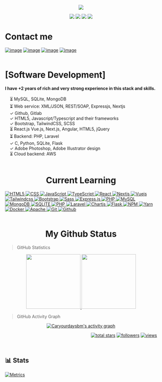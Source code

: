 <p align="center">
  <a href="https://github.com/caryourdaysbm"><img src="https://readme-typing-svg.herokuapp.com/?lines=Software%20Engineer;Learning%20Sofware%20Development;Learning%20AI%20Development;3%2B%20years%20of%20rich%20experience;Always%20learning%20new%20tech&font=Pacifico&center=true&width=650&height=120&color=58a6ff&vCenter=true&size=45%22"></a>
</p>

<p align="center">
<img src="https://img.shields.io/github/followers/CaryourdaySBM?style=social">
<img src="https://img.shields.io/twitter/follow/Caryourday_SBM?style=flat">
  <img src="https://img.shields.io/static/v1?label=%E2%98%80%EF%B8%8F&message=Graduate&style=style=flat&color=red">
 <img src="https://img.shields.io/static/v1?label=%F0%9F%8C%99&message=Love%20coding&style=style=flat&color=blue">
</p>

<h1>Contact me</h1>


[![image](https://img.shields.io/badge/Gmail-D14836?style=for-the-badge&logo=gmail&logoColor=white)](mailto:adeyemioluwakayode73@gmail.com)
[![image](https://img.shields.io/badge/Twitter-3390ec?style=for-the-badge&logo=twitter&logoColor=white)](https://twitter.com/caryourday_sbm)
[![image](https://img.shields.io/badge/Telegram-3390ec?style=for-the-badge&logo=telegram&logoColor=white)](https://t.me/CarYourDay_SBM)
[![image](https://img.shields.io/badge/Linkedin-0078d4?style=for-the-badge&logo=linkedin&logoColor=white)](https://linkedin.com/in/adeyemioluwakayode)
<br/>
<br/>

<h1>[Software Development]</h1>
<b>I have +2 years of rich and very strong experience in this stack and skills.</b><br>
<br>&nbsp; &nbsp; ⏳ MySQL, SQLite, MongoDB
<br>&nbsp; &nbsp; ⏳ Web service: XML/JSON, REST/SOAP, Expressjs, Nextjs
<br>&nbsp; &nbsp; ✓ Github, Gitlab
<br>&nbsp; &nbsp; ✓ HTML5, Javascript/Typescript and their frameworks
<br>&nbsp; &nbsp; ✓ Bootstrap, TailwindCSS, SCSS
<br>&nbsp; &nbsp; ⏳ React.js Vue.js, Next.js, Angular, HTML5, jQuery
<br>&nbsp; &nbsp; ⏳ Backend: PHP, Laravel
<br>&nbsp; &nbsp; ✓ C, Python, SQLite, Flask
<br>&nbsp; &nbsp; ✓ Adobe Photoshop, Adobe Illustrator design
<br>&nbsp; &nbsp; ⏳ Cloud backend: AWS
<br/>
<br/>
<h1 align="center">Current Learning</h1>

<div>
<a href="https://github.com/Caryourdaysbm">
    <img alt="HTML5" src="https://img.shields.io/badge/Html5-%23E34F26.svg?style=flat&logo=html5&logoColor=white" />
  </a>
<a href="https://github.com/Caryourdaysbm">
    <img alt="CSS" src="https://img.shields.io/badge/Css3-%231572B6.svg?style=flat&logo=css3&logoColor=white" />
  </a>
  <a href="https://github.com/Caryourdaysbm">
    <img alt="JavaScript" src="https://img.shields.io/badge/JavaScript-323330?style=flat&logo=javascript&logoColor=F7DF1E" />
  </a>
  <a href="https://github.com/Caryourdaysbm">
   <img alt="TypeScript" src="https://img.shields.io/badge/TypeScript-007ACC?style=flat&logo=typescript&logoColor=white" />
  </a>
<!--   <a href="https://github.com/Caryourdaysbm">
    <img alt="GO" src="https://img.shields.io/badge/Go-%2300ADD8.svg?style=flat&logo=go&logoColor=white" />
  </a> -->
  <a href="https://github.com/Caryourdaysbm">
    <img alt="React" src="https://img.shields.io/badge/React.js-%2320232a.svg?style=flat-square&logo=react&logoColor=%2361DAFB" />
  </a>
<a href="https://github.com/Caryourdaysbm">
    <img alt="Nextjs" src="https://img.shields.io/badge/Next.js-black?style=flat-square&logo=next.js&logoColor=white" />
  </a>
  <a href="https://github.com/Caryourdaysbm">
    <img alt="Vuejs" src="https://img.shields.io/badge/Vue.js-%2335495e.svg?style=flat-square&logo=vuedotjs&logoColor=%234FC08D" />
  </a>
  <a href="https://github.com/Caryourdaysbm">
    <img alt="Tailwindcss" src="https://img.shields.io/badge/Tailwindcss-%2338B2AC.svg?style=flat&logo=tailwind-css&logoColor=white" />
  </a>
  <a href="https://github.com/Caryourdaysbm">
    <img alt="Bootstrap" src="https://img.shields.io/badge/Bootstrap-%23563D7C.svg?style=flat&logo=bootstrap&logoColor=white" />
  </a>
  <a href="https://github.com/Caryourdaysbm">
     <img alt="Sass" src="https://img.shields.io/badge/-Sass-CC6699?style=flat&logo=sass&logoColor=white" />
  </a>
<!--   <a href="https://github.com/Caryourdaysbm">
    <img alt="Postman" src="https://img.shields.io/badge/Postman-FF6C37?style=flat&logo=postman&logoColor=white" />
  </a> -->
<a href="https://github.com/Caryourdaysbm">
   <img alt="Express.js" src="https://img.shields.io/badge/Express.js-80a50e?style=flat&logo=express&logoColor=white" />
  </a>
<!-- <a href="https://github.com/Caryourdaysbm">
    <img alt="GraphQL" src="https://img.shields.io/badge/-GraphQL-E10098?style=flat&logo=graphql&logoColor=white" />
  </a> -->
  <a href="https://github.com/Caryourdaysbm">
    <img alt="PHP" src="https://img.shields.io/badge/PHP-777BB4?style=for-the-badge&logo=php&logoColor=white" />
  </a>
<!--     <a href="https://github.com/Caryourdaysbm">
    <img alt="Socketio" src="https://img.shields.io/badge/Socket.io-black?style=flat&logo=socket.io&badgeColor=010101" />
  </a>
   <a href="https://github.com/Caryourdaysbm">
    <img alt="JWT" src="https://img.shields.io/badge/Jwt-black?style=flat&logo=JSON%20web%20tokens" />
  </a> -->
   <a href="https://github.com/Caryourdaysbm">
    <img alt="MySQL" src="https://img.shields.io/badge/-MySql-0f69a9?style=flat&logo=mysql&logoColor=white" />
  </a>
   <a href="https://github.com/Caryourdaysbm">
     <img alt="MongoDB" src="https://img.shields.io/badge/-MongoDB-13aa52?style=flat&logo=mongodb&logoColor=white" />
  </a>
   <a href="https://github.com/Caryourdaysbm">
  <img alt="SQLITE" src="https://img.shields.io/badge/SQLite-07405E.svg?style=flat&logo=sqlite&logoColor=white" />
  </a>
   <a href="https://github.com/Caryourdaysbm">
    <img alt="PHP" src="https://img.shields.io/badge/PHP-777BB4.svg?style=flat&logo=php&logoColor=white" />
  </a>
   <a href="https://github.com/Caryourdaysbm">
<img alt="Laravel" src="https://img.shields.io/badge/Laravel-FF2D20.svg?style=flat&logo=laravel&logoColor=white" />
  </a>
   <a href="https://github.com/Caryourdaysbm">
    <img alt="Chartjs" src="https://img.shields.io/badge/Chart.js-F5788D.svg?style=flat&logo=chart.js&logoColor=white" />
  </a>
  <a href="https://github.com/Caryourdaysbm">
    <img alt="Flask" src="https://img.shields.io/badge/Flask-000000.svg?style=flat&logo=flask&logoColor=white" />
  </a>
  <a href="https://github.com/Caryourdaysbm">
    <img alt="NPM" src="https://img.shields.io/badge/npm-%23000000.svg?style=flat&logo=npm&logoColor=white" />
  </a>
  <a href="https://github.com/Caryourdaysbm">
    <img alt="Yarn" src="https://img.shields.io/badge/yarn-%232C8EBB.svg?style=flat&logo=yarn&logoColor=white"/>
  </a>
  <a href="https://github.com/Caryourdaysbm">
    <img alt="Docker" src="https://img.shields.io/badge/Docker-%230db7ed.svg?style=flat&logo=docker&logoColor=white" />
  </a>
<!--   <a href="https://github.com/Caryourdaysbm">
    <img alt="Nginx" src="https://img.shields.io/badge/Nginx-%23009639.svg?style=flat&logo=nginx&logoColor=white" />
  </a> -->
   <a href="https://github.com/Caryourdaysbm">
    <img alt="Apache" src="https://img.shields.io/badge/Apache-%23D42029.svg?style=flat&logo=apache&logoColor=white" />
  </a>
   <a href="https://github.com/Caryourdaysbm">
    <img alt="Git" src="https://img.shields.io/badge/-Git-F05032?style=flat&logo=git&logoColor=white" />
  </a>
   <a href="https://github.com/Caryourdaysbm">
    <img alt="Github" src="https://img.shields.io/badge/-GitHub-181717?style=flat&logo=github" />
  </a>
</div>
<br/>
<h1 align="center">My Github Status </h1>

> GitHub Statistics

<p align="center">
    <a href="https://github.com/IlliaButenko">
      <img height="180em" src="https://github-readme-stats-eight-theta.vercel.app/api?username=Caryourdaysbm&show_icons=true&theme=algolia&include_all_commits=true&count_private=true"/>
      <img height="180em" src="https://github-readme-stats-eight-theta.vercel.app/api/top-langs/?username=Caryourdaysbm&layout=compact&langs_count=8&theme=algolia"/>
    </a>
</p>

> GitHub Activity Graph

<!-- https://github.com/Caryourdaysbm/github-readme-activity-graph -->
<p align="center">
<a href="https://github.com/Caryourdaysbm/Caryourdaysbm"><img alt="Caryourdaysbm's activity graph" src="https://github-readme-streak-stats.herokuapp.com/?user=Caryourdaysbm&theme=dark&hide_border=false" /></a>
</p>

<p align="right">
  <a href="https://github.com/Caryourdaysbm?tab=repositories&sort=stargazers">
    <img alt="total stars" title="Total stars on GitHub" src="https://custom-icon-badges.herokuapp.com/badge/dynamic/json?logo=star&color=55960c&labelColor=488207&label=Stars&style=for-the-badge&query=%24.stars&url=https://api.github-star-counter.workers.dev/user/Caryourdaysbm"/></a>
  <a href="https://github.com/Caryourdaysbm?tab=followers">
    <img alt="followers" title="Follow me on Github" src="https://custom-icon-badges.herokuapp.com/github/followers/Caryourdaysbm?color=236ad3&labelColor=1155ba&style=for-the-badge&logo=person-add&label=Follow&logoColor=white"/></a>
  <a href="https://github.com/Caryourdaysbm">
    <img alt="views" title="GitHub profile views" src="https://shields-io-visitor-counter.herokuapp.com/badge?page=Caryourdaysbm&style=for-the-badge"/></a>
</p>
<br />

## 📊 Stats
[![Metrics](https://metrics.lecoq.io/Caryourdaysbm?template=classic&base.header=0&base.metadata=0&isocalendar=1&languages=1&people=1&isocalendar.duration=half-year&languages.limit=8&languages.sections=most-used&languages.colors=github&languages.threshold=0%25&languages.indepth=false&languages.recent.load=300&languages.recent.days=14&people.limit=24&people.size=28&people.types=followers%2C%20following&people.identicons=false&people.shuffle=false&config.timezone=Asia%2FCalcutta)](https://www.github.com/Caryourdaysbm/)
